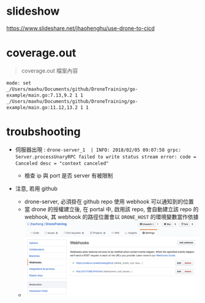 # slideshow

https://www.slideshare.net/jhaohenghu/use-drone-to-cicd

# coverage.out

> coverage.out 檔案內容

```
mode: set
_/Users/maxhu/Documents/github/DroneTraining/go-example/main.go:7.13,9.2 1 1
_/Users/maxhu/Documents/github/DroneTraining/go-example/main.go:11.12,13.2 1 1
```

# troubshooting

- 伺服器出現 : `drone-server_1  | INFO: 2018/02/05 09:07:58 grpc: Server.processUnaryRPC failed to write status stream error: code = Canceled desc = "context canceled"`
    - 檢查 ip 與 port 是否 server 有被限制

- 注意, 若用 github 
    - drone-server, 必須掛在 github repo 使用 webhook 可以通知到的位置
    - 當 drone 的授權建立後, 在 portal 中, 啟用該 repo, 會自動建立該 repo 的 webhook, 其 webhook 的路徑位置會以 `DRONE_HOST` 的環境變數當作依據
    - ![img](./webhook.png)